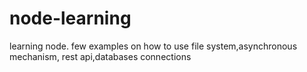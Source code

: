 # node-learning
learning node. few examples on how to use file system,asynchronous mechanism, rest api,databases connections
